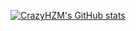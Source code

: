 

<!--
**CrazyHZM/CrazyHZM** is a ✨ _special_ ✨ repository because its `README.md` (this file) appears on your GitHub profile.

Here are some ideas to get you started:

- 🔭 I’m currently working on ...
- 🌱 I’m currently learning ...
- 👯 I’m looking to collaborate on ...
- 🤔 I’m looking for help with ...
- 💬 Ask me about ...
- 📫 How to reach me: ...
- 😄 Pronouns: ...
- ⚡ Fun fact: ...
-->
<!-- [![Anurag's GitHub stats](https://github-readme-stats.vercel.app/api?username=CrazyHZM&theme=tokyonight)](https://github.com/anuraghazra/github-readme-stats) -->
[![CrazyHZM's GitHub stats](https://github-readme-stats.vercel.app/api?username=CrazyHZM&theme=tokyonight)]()

